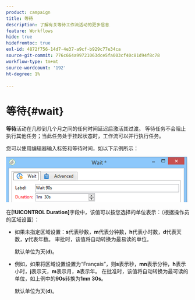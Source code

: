 ```yaml
---
product: campaign
title: 等待
description: 了解有关等待工作流活动的更多信息
feature: Workflows
hide: true
hidefromtoc: true
exl-id: 4872f756-14d7-4e37-a9cf-b929c77e34ca
source-git-commit: 776c664a99721063dce5fa003cf40c81d94f8c78
workflow-type: tm+mt
source-wordcount: '192'
ht-degree: 1%

---
```


# 等待{#wait}



**等待**&#x200B;活动在几秒到几个月之间的任何时间延迟后激活其过渡。 等待任务不会阻止执行其他任务；当此任务处于挂起状态时，工作流可以并行执行任务。

您可以使用编辑器输入标签和等待时间，如以下示例所示：

![](assets/edit_wait.png)

在&#x200B;**[!UICONTROL Duration]**&#x200B;字段中，该值可以按您选择的单位表示：（根据操作员的区域设置）：

* 如果未指定区域设置：**s**&#x200B;代表秒数，**m**&#x200B;代表分钟数，**h**&#x200B;代表小时数，**d**&#x200B;代表天数，**y**&#x200B;代表年数。 审批时，该值将自动转换为最易读的单位。

  默认单位为天(**d**)。

* 例如，如果将区域设置设置为“Français”，则&#x200B;**s**&#x200B;表示秒，**mn**&#x200B;表示分钟，**h**&#x200B;表示小时，**j**&#x200B;表示天，**m**&#x200B;表示月，**a**&#x200B;表示年。 在批准时，该值将自动转换为最可读的单位，如上例中的&#x200B;**90s**&#x200B;转换为&#x200B;**1mn 30s**。

  默认单位为天(**d**)。
